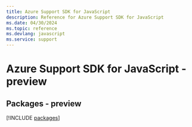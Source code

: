 ```yaml
---
title: Azure Support SDK for JavaScript
description: Reference for Azure Support SDK for JavaScript
ms.date: 04/30/2024
ms.topic: reference
ms.devlang: javascript
ms.service: support
---
```

# Azure Support SDK for JavaScript - preview
## Packages - preview
[!INCLUDE [packages](support-index.md)]